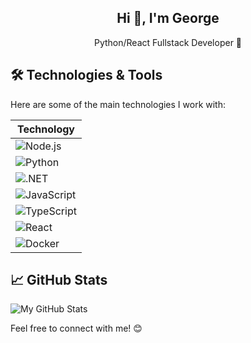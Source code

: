 ## <div align="center">Hi 👋, I'm George</span>

<div align="center">
  Python/React Fullstack Developer 🚀
</div>

## 🛠️ Technologies & Tools

Here are some of the main technologies I work with:

| Technology  |
|-------------|
| ![Node.js](https://img.shields.io/badge/Node.js-339933?style=flat&logo=node.js&logoColor=white) |
| ![Python](https://img.shields.io/badge/Python-3776AB?style=flat&logo=python&logoColor=white) |
| ![.NET](https://img.shields.io/badge/.NET-512BD4?style=flat&logo=.net&logoColor=white) |
| ![JavaScript](https://img.shields.io/badge/JavaScript-F7DF1E?style=flat&logo=javascript&logoColor=black) |
| ![TypeScript](https://img.shields.io/badge/TypeScript-007ACC?style=flat&logo=typescript&logoColor=white) |
| ![React](https://img.shields.io/badge/React-61DAFB?style=flat&logo=react&logoColor=black) |
| ![Docker](https://img.shields.io/badge/Docker-2496ED?style=flat&logo=docker&logoColor=white) |

## 📈 GitHub Stats

![My GitHub Stats](https://github-readme-stats.vercel.app/api?username=george-leontev&show_icons=true&theme=radical)

Feel free to connect with me! 😊
